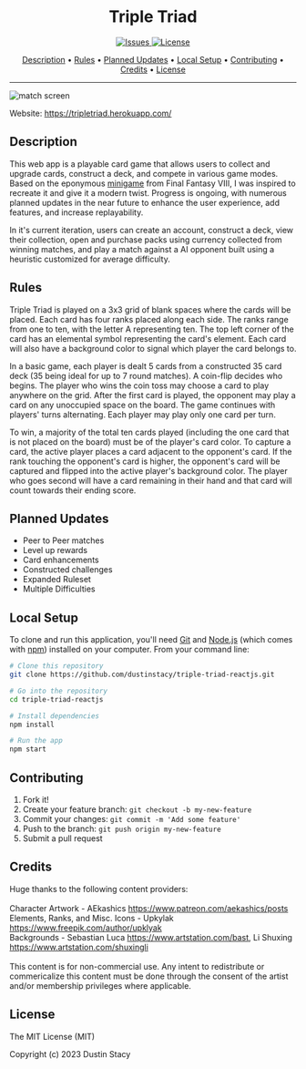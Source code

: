 <h1 align="center">
Triple Triad
</h1>

<p align="center">
  <a href="https://github.com/dustinstacy/triple-triad-reactjs/issues">
    <img src="https://img.shields.io/badge/Issues-5-yellow" alt="Issues">
  </a>
   <a href="#license">
    <img src="https://img.shields.io/badge/License-MIT-brightgreen" alt="License">
  </a>
</p>

<p align="center">
  <a href="#description">Description</a> •
  <a href="#rules">Rules</a> •
  <a href="#planned-updates">Planned Updates</a> •
  <a href="#local-setup">Local Setup</a> •
  <a href="#contributing">Contributing</a> •
  <a href="#credits">Credits</a> •
  <a href="#license">License</a>
</p>

---

![match screen](https://www.thedustinstacy.com/static/media/triad.059953b9c512112c1e39.png)

Website: <https://tripletriad.herokuapp.com/>

## Description

This web app is a playable card game that allows users to collect and upgrade
cards, construct a deck, and compete in various game modes. Based on the
eponymous [minigame](https://finalfantasy.fandom.com/wiki/Triple_Triad) from
Final Fantasy VIII, I was inspired to recreate it and give it a modern twist.
Progress is ongoing, with numerous planned updates in the near future to enhance
the user experience, add features, and increase replayability.

In it's current iteration, users can create an account, construct a deck, view
their collection, open and purchase packs using currency collected from winning
matches, and play a match against a AI opponent built using a heuristic
customized for average difficulty.

## Rules

Triple Triad is played on a 3x3 grid of blank spaces where the cards will be
placed. Each card has four ranks placed along each side. The ranks range from
one to ten, with the letter A representing ten. The top left corner of the card
has an elemental symbol representing the card's element. Each card will also
have a background color to signal which player the card belongs to.

In a basic game, each player is dealt 5 cards from a constructed 35 card deck
(35 being ideal for up to 7 round matches). A coin-flip decides who begins. The
player who wins the coin toss may choose a card to play anywhere on the grid.
After the first card is played, the opponent may play a card on any unoccupied
space on the board. The game continues with players' turns alternating. Each
player may play only one card per turn.

To win, a majority of the total ten cards played (including the one card that is
not placed on the board) must be of the player's card color. To capture a card,
the active player places a card adjacent to the opponent's card. If the rank
touching the opponent's card is higher, the opponent's card will be captured and
flipped into the active player's background color. The player who goes second
will have a card remaining in their hand and that card will count towards their
ending score.

## Planned Updates

- Peer to Peer matches
- Level up rewards
- Card enhancements
- Constructed challenges
- Expanded Ruleset
- Multiple Difficulties

## Local Setup

To clone and run this application, you'll need [Git](https://git-scm.com) and
[Node.js](https://nodejs.org/en/download/) (which comes with
[npm](http://npmjs.com)) installed on your computer. From your command line:

```bash
# Clone this repository
git clone https://github.com/dustinstacy/triple-triad-reactjs.git

# Go into the repository
cd triple-triad-reactjs

# Install dependencies
npm install

# Run the app
npm start
```

## Contributing

1. Fork it!
2. Create your feature branch: `git checkout -b my-new-feature`
3. Commit your changes: `git commit -m 'Add some feature'`
4. Push to the branch: `git push origin my-new-feature`
5. Submit a pull request

## Credits

Huge thanks to the following content providers: </br> </br> Character Artwork -
AEkashics <https://www.patreon.com/aekashics/posts> </br> Elements, Ranks, and
Misc. Icons - Upkylak <https://www.freepik.com/author/upklyak> </br>
Backgrounds - Sebastian Luca <https://www.artstation.com/bast>, Li Shuxing
<https://www.artstation.com/shuxingli> </br> </br> This content is for
non-commercial use. Any intent to redistribute or commericalize this content
must be done through the consent of the artist and/or membership privileges
where applicable.

## License

The MIT License (MIT)

Copyright (c) 2023 Dustin Stacy
